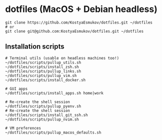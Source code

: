 # dotfiles (MacOS + Debian headless)

    git clone https://github.com/KostyaEsmukov/dotfiles.git ~/dotfiles
    # or
    git clone git@github.com:KostyaEsmukov/dotfiles.git ~/dotfiles

## Installation scripts

    # Terminal utils (usable on headless machines too!)
    ~/dotfiles/scripts/pullup_utils.sh
    ~/dotfiles/scripts/install_zsh.sh
    ~/dotfiles/scripts/pullup_links.sh
    ~/dotfiles/scripts/pullup_vim.sh
    ~/dotfiles/scripts/install_docker.sh

    # GUI apps
    ~/dotfiles/scripts/install_apps.sh home|work

    # Re-create the shell session
    ~/dotfiles/scripts/pullup_pyenv.sh
    # Re-create the shell session
    ~/dotfiles/scripts/install_git_ssh.sh
    ~/dotfiles/scripts/pullup_nvim.sh

    # VM preferences
    ~/dotfiles/scripts/pullup_macos_defaults.sh
